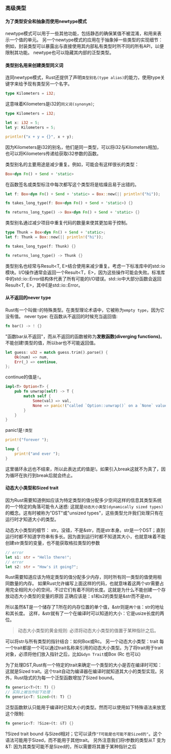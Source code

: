 ### 高级类型

#### 为了类型安全和抽象而使用newtype模式
newtype模式可以用于一些其他功能，包括静态的确保某值不被混淆，和用来表示一个值的单元。
另一个newtype模式的应用在于抽象掉一些类型的实现细节：例如，封装类型可以暴露出与直接使用其内部私有类型时所不同的所有API，以便限制其功能。
newtype也可以隐藏其内部的泛型类型。

#### 类型别名用来创建类型同义词
连同newtype模式，Rust还提供了声明`类型别名(type alias)`的能力，使用type关键字来给予现有类型另一个名字。
```Rust
type Kilometers = i32;
```
这意味着Kilometers是i32的`同义词(synonym)`;
```Rust
type Kilometers = i32;

let x: i32 = 5;
let y: Kilometers = 5;

println!("x + y = {}", x + y);
```
因为Kilometers是i32的别名，他们是同一类型，可以将i32与Kilometers相加，也可以将Kilometers传递给获取i32参数的函数。

类型别名的主要用途是减少重复。例如，可能会有这样很长的类型：
```Rust
Box<dyn Fn() + Send + 'static>
```
在函数签名或类型标注中每次都写这个类型将是枯燥且易于出错的。
```Rust
let f: Box<dyn Fn() + Send + 'static> = Box::new(|| println!("hi"));

fn takes_long_type(f: Box<dyn Fn() + Send + 'static>) {}

fn returns_long_type() -> Box<dyn Fn() + Send + 'static> {}
```
类型别名通过减少项目中重复代码的数量来使其更加易于控制。
```Rust
type Thunk = Box<dyn Fn() + Send + 'static>;
let f: Thunk = Box::new(|| println!("hi"));

fn takes_long_type(f: Thunk) {}

fn returns_long_type() -> Thunk {}
```
类型别名也经常与Result<T, E>结合使用来减少重复。考虑一下标准库中的std::io模块。I/O操作通常会返回一个Result<T，E>，因为这些操作可能会失败。标准库中的std::io::Error结构体代表了所有可能的I/O错误。std::io中大部分函数会返回Result<T, E>，其中E是std::io::Error。

#### 从不返回的never type 
Rust有一个叫做`!`的特殊类型。在类型理论术语中，它被称为`empty type`，因为它没有值。
never type: 在函数从不返回的时候充当返回值:
```Rust
fn bar() -> ! {}
```
"函数bar从不返回"，而从不返回的函数被称为**发散函数(diverging functions)**。不能创建!类型的值，所以bar也不可能返回值。

```Rust
let guess: u32 = match guess.trim().parse() {
    Ok(num) => num,
    Err(_) => continue,
};
```
continue的值是`!`。
```Rust
impl<T> Option<T> {
    pub fn unwrap(self) -> T {
        match self {
            Some(val) => val,
            None => panic!("called `Option::unwrap()` on a `None` value"),
        }
    }
}
```
panic!是`!类型`

```Rust
print!("forever ");

loop {
    print!("and ever ");
}
```
这里循环永远也不结束，所以此表达式的值是!。如果引入break这就不为真了，因为循环在执行到break后就会终止。

#### 动态大小类型和Sized trait
因为Rust需要知道例如应该为特定类型的值分配多少空间这样的信息其类型系统的一个特定的角落可能令人迷惑: 这就是`动态大小类型(dynamically sized types)`的概念。这有时被称为"DST"或"unsized types"，这些类型允许我们处理只有在运行时才知道大小的类型。

动态大小类型的细节： str。没错，不是&str，而是str本身。str是一个DST；直到运行时都不知道字符串有多长。因为直到运行时都不知道其大小，也就意味着不能创建str类型的变量，也不能获取格拉类型的参数
```Rust
// error
let s1: str = "Hello there!";
// error
let s2: str = "How's it going?";
```
Rust需要知道应该为特定类型的值分配多少内存，同时所有同一类型的值使用相同数量的内存。
如果Rust允许编写上面这样的代码，也就意味着这两个str需要占用完全相同大小的空间，不过它们有着不同的长度。这就是为什么不能创建一个存放动态大小类型的变量的原因
正确应该是：s1和s2的类型是&str而不是str。

所以虽然&T是一个储存了T所在的内存位置的单个值，&str则是`两个值`：str的地址和其长度。
这样，&str就有了一个在编译时可以知道的大小：它是usize长度的两位。

> 动态大小类型的黄金规则: 必须将动态大小类型的值置于某种指针之后。

可以将str与所有类型的指针结合：如何Box<str>或Rc<str>。
另一个动态大小类型：trait
每一个trait都是一个可以通过trait名称来引用的动态大小类型。为了将trait用于trait对象，必须将他们放入指针之后，比如`&dyn Trait`或Box<dyn Trait> (Rc<dyn Trait> 也可以)

为了处理DST,Rust有一个特定的trait来确定一个类型的大小是否在编译时可知：这就是Sized trait。这个trait自动为编译器在编译时就知道其大小的类型实现。另外，Rust隐式的为每一个泛型函数增加了Sized bound。
```Rust
fn generic<T>(t: T) {}
// 实际上被当作如下处理：
fn generic<T: Sized>(t: T) {}
```
泛型函数默认只能用于编译时已知大小的类型。然而可以使用如下特殊语法来放宽这个限制:
```Rust
fn generic<T: ?Size>(t: &T) {}
```
?Sized trait bound 与Sized相对；它可以读作`"T可能是也可能不是Sized的"`。这个语法可能用于Sized，而不能用于其他trait。
另外注意我们将t参数的类型从T 变为&T: 因为其类型可能不是Sized的，所以需要将其置于某种指针之后
